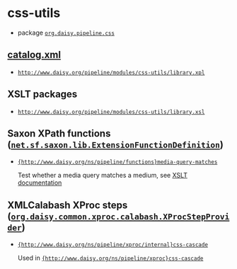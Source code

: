 # css-utils

- package [`org.daisy.pipeline.css`](java/org/daisy/pipeline/css/)

## [catalog.xml](resources/META-INF/catalog.xml)

- [`http://www.daisy.org/pipeline/modules/css-utils/library.xpl`](resources/xml/library.xpl)

## XSLT packages

- [`http://www.daisy.org/pipeline/modules/css-utils/library.xsl`](resources/xml/library.xsl)

## Saxon XPath functions ([`net.sf.saxon.lib.ExtensionFunctionDefinition`](https://www.saxonica.com/html/documentation9.8/javadoc/net/sf/saxon/lib/ExtensionFunctionDefinition.html))

- [`{http://www.daisy.org/ns/pipeline/functions}media-query-matches`](java/org/daisy/pipeline/css/saxon/impl/MediaQueryMatchesDefinition.java)

  Test whether a media query matches a medium, see [XSLT documentation](resources/xml/library.xsl)

## XMLCalabash XProc steps ([`org.daisy.common.xproc.calabash.XProcStepProvider`](http://daisy.github.io/pipeline/api/org/daisy/common/xproc/calabash/XProcStepProvider.html))

- [`{http://www.daisy.org/ns/pipeline/xproc/internal}css-cascade`](java/org/daisy/pipeline/css/calabash/impl/CssCascadeStep.java)

  Used in [`{http://www.daisy.org/ns/pipeline/xproc}css-cascade`](resources/xml/css-cascade.xpl)


<link rev="dp2:doc" href="./"/>
<link rel="rdf:type" href="http://www.daisy.org/ns/pipeline/apidoc"/>

